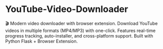 # YouTube-Video-Downloader
🎬 Modern video downloader with browser extension. Download YouTube videos in multiple formats (MP4/MP3) with one-click. Features real-time progress tracking, auto-installer, and cross-platform support. Built with Python Flask + Browser Extension.
